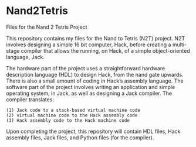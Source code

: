 # Nand2Tetris
Files for the Nand 2 Tetris Project

This repository contains my files for the Nand to Tetris (N2T) project. N2T involves designing a simple 16 bit computer, Hack, before creating a multi-stage compiler that allows the running, on Hack, of a simple object-oriented language, Jack. 

The hardware part of the project uses a straightforward hardware description language (HDL) to design Hack, from the nand gate upwards. There is also a small amount of coding in Hack’s assembly language. The software part of the project involves writing an application and simple operating system, in Jack, as well as designing a Jack compiler. The compiler translates:

	(1) Jack code to a stack-based virtual machine code
	(2) virtual machine code to the Hack assembly code
	(3) Hack assembly code to the Hack machine code 

Upon completing the project, this repository will contain HDL files, Hack assembly files, Jack files, and Python files (for the compiler).  
